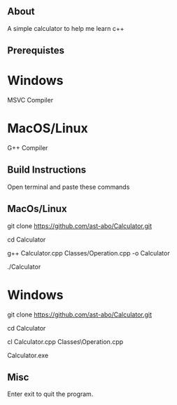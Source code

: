 ## About
A simple calculator to help me learn c++

## Prerequistes

# Windows
MSVC Compiler

# MacOS/Linux
G++ Compiler

## Build Instructions
Open terminal and paste these commands

## MacOs/Linux
git clone https://github.com/ast-abo/Calculator.git

cd Calculator

g++ Calculator.cpp Classes/Operation.cpp -o Calculator

./Calculator

# Windows
git clone https://github.com/ast-abo/Calculator.git

cd Calculator

cl Calculator.cpp Classes\Operation.cpp

Calculator.exe

## Misc

Enter exit to quit the program.

